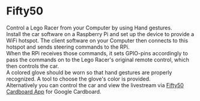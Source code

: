 # Fifty50
Control a Lego Racer from your Computer by using Hand gestures.</br>
Install the car software on a Raspberry Pi and set up the device to provide a WiFi hotspot. The client software on your Computer then connects to this hotspot and sends steering commands to the RPi.</br>
When the RPi receives those commands, it sets GPIO-pins accordingly to pass the commands on to the Lego Racer's original remote control, which then controls the car.</br>
A colored glove should be worn so that hand gestures are properly recognized. A tool to choose the glove's color is provided.</br>
Alternatively you can control the car and view the livestream via <a href="http://github.com/Masrepus/Fifty50Cardboard">Fifty50 Cardboard App</a> for Google Cardboard.
